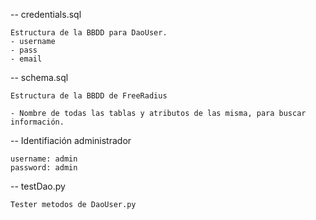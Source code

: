 -- credentials.sql

    Estructura de la BBDD para DaoUser.
    - username
    - pass
    - email

-- schema.sql

    Estructura de la BBDD de FreeRadius

    - Nombre de todas las tablas y atributos de las misma, para buscar información.

-- Identifiación administrador

    username: admin
    password: admin

-- testDao.py

    Tester metodos de DaoUser.py